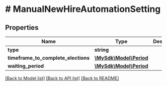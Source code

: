# # ManualNewHireAutomationSetting

## Properties

Name | Type | Description | Notes
------------ | ------------- | ------------- | -------------
**type** | **string** |  | [optional]
**timeframe_to_complete_elections** | [**\MySdk\Model\Period**](Period.md) |  | [optional]
**waiting_period** | [**\MySdk\Model\Period**](Period.md) |  | [optional]

[[Back to Model list]](../../README.md#models) [[Back to API list]](../../README.md#endpoints) [[Back to README]](../../README.md)
